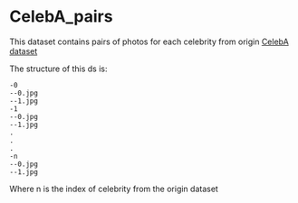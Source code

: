 # CelebA_pairs
This dataset contains pairs of photos for each celebrity from origin [CelebA dataset](https://mmlab.ie.cuhk.edu.hk/projects/CelebA.html)

The structure of this ds is:
```
-0
--0.jpg
--1.jpg
-1
--0.jpg
--1.jpg
.
.
.
-n
--0.jpg
--1.jpg
```
Where n is the index of celebrity from the origin dataset
